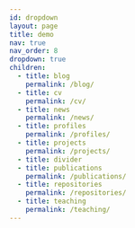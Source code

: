 ```yaml
---
id: dropdown
layout: page
title: demo
nav: true
nav_order: 8
dropdown: true
children:
  - title: blog
    permalink: /blog/
  - title: cv
    permalink: /cv/
  - title: news
    permalink: /news/
  - title: profiles
    permalink: /profiles/
  - title: projects
    permalink: /projects/
  - title: divider
  - title: publications
    permalink: /publications/
  - title: repositories
    permalink: /repositories/
  - title: teaching
    permalink: /teaching/
---
```

